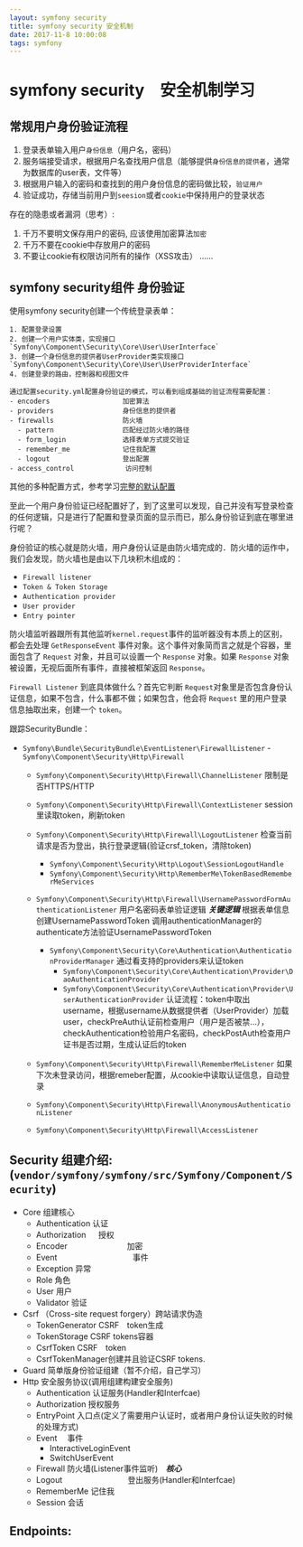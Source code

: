 ```yaml
---
layout: symfony security
title: symfony security 安全机制
date: 2017-11-8 10:00:08
tags: symfony
---
```


# symfony security　安全机制学习

## 常规用户身份验证流程
  1. 登录表单输入用户`身份信息`（用户名，密码）
  2. 服务端接受请求，根据用户名查找用户信息（能够提供`身份信息的提供者`，通常为数据库的user表，文件等）
  3. 根据用户输入的密码和查找到的用户身份信息的密码做比较，`验证用户`
  4. 验证成功，存储当前用户到`seesion`或者`cookie`中保持用户的登录状态
  
  存在的隐患或者漏洞（思考）:

  1. 千万不要明文保存用户的密码, 应该使用加密算法`加密`
  2. 千万不要在cookie中存放用户的密码
  3. 不要让cookie有权限访问所有的操作（XSS攻击）
  ......

## symfony security组件 身份验证

  使用symfony security创建一个传统登录表单：
  
    1. 配置登录设置
    2. 创建一个用户实体类，实现接口`Symfony\Component\Security\Core\User\UserInterface`
    3. 创建一个身份信息的提供者UserProvider类实现接口`Symfony\Component\Security\Core\User\UserProviderInterface`
    4. 创建登录的路由，控制器和视图文件

    通过配置security.yml配置身份验证的模式，可以看到组成基础的验证流程需要配置：
    - encoders                  加密算法
    - providers                 身份信息的提供者
    - firewalls                 防火墙
      - pattern                 匹配经过防火墙的路径
      - form_login              选择表单方式提交验证
      - remember_me             记住我配置
      - logout                  登出配置
    - access_control　           访问控制

  其他的多种配置方式，参考学习[完整的默认配置](http://symfonychina.com/doc/current/reference/configuration/security.html)

  至此一个用户身份验证已经配置好了，到了这里可以发现，自己并没有写登录检查的任何逻辑，只是进行了配置和登录页面的显示而已，那么身份验证到底在哪里进行呢？

  身份验证的核心就是防火墙，用户身份认证是由防火墙完成的．防火墙的运作中，我们会发现，防火墙也是由以下几块积木组成的：

  - `Firewall listener`      
  - `Token & Token Storage`
  - `Authentication provider`
  - `User provider`
  - `Entry pointer`

  防火墙监听器跟所有其他监听`kernel.request`事件的监听器没有本质上的区别，都会去处理 `GetResponseEvent` 事件对象。这个事件对象简而言之就是个容器，里面包含了 `Request` 对象，并且可以设置一个 `Response` 对象。如果 `Response` 对象被设置，无视后面所有事件，直接被框架返回 `Response`。

  `Firewall Listener` 到底具体做什么？首先它判断 `Request`对象里是否包含身份认证信息，如果不包含，什么事都不做；如果包含，他会将 `Request` 里的用户登录信息抽取出来，创建一个 `token`。
  
  跟踪SecurityBundle：

  - `Symfony\Bundle\SecurityBundle\EventListener\FirewallListener`
  -　`Symfony\Component\Security\Http\Firewall`
      - `Symfony\Component\Security\Http\Firewall\ChannelListener`
          限制是否HTTPS/HTTP
      - `Symfony\Component\Security\Http\Firewall\ContextListener`
          session里读取token，刷新token
      - `Symfony\Component\Security\Http\Firewall\LogoutListener`
          检查当前请求是否为登出，执行登录逻辑(验证crsf_token，清除token)
          - `Symfony\Component\Security\Http\Logout\SessionLogoutHandle`
          - `Symfony\Component\Security\Http\RememberMe\TokenBasedRememberMeServices`
      - `Symfony\Component\Security\Http\Firewall\UsernamePasswordFormAuthenticationListener`
          用户名密码表单验证逻辑 ***关键逻辑***
          根据表单信息创建UsernamePasswordToken
          调用authenticationManager的authenticate方法验证UsernamePasswordToken
          - `Symfony\Component\Security\Core\Authentication\AuthenticationProviderManager`
              通过看支持的providers来认证token
              - `Symfony\Component\Security\Core\Authentication\Provider\DaoAuthenticationProvider`
              - `Symfony\Component\Security\Core\Authentication\Provider\UserAuthenticationProvider`
                  认证流程：token中取出username，根据username从数据提供者（UserProvider）加载user，checkPreAuth认证前检查用户（用户是否被禁...），checkAuthentication检验用户名密码，checkPostAuth检查用户证书是否过期，生成认证后的token
      - `Symfony\Component\Security\Http\Firewall\RememberMeListener`
          如果下次未登录访问，根据remeber配置，从cookie中读取认证信息，自动登录
      - `Symfony\Component\Security\Http\Firewall\AnonymousAuthenticationListener`
        
      - `Symfony\Component\Security\Http\Firewall\AccessListener`

## Security 组建介绍: (`vendor/symfony/symfony/src/Symfony/Component/Security`)
  - Core                组建核心
      - Authentication  认证
      - Authorization 　 授权
      - Encoder 　　　　　　　 加密
      - Event 　　　　　　　　　 事件
      - Exception       异常
      - Role            角色
      - User            用户
      - Validator       验证
  - Csrf               （Cross-site request forgery）跨站请求伪造
      - TokenGenerator  CSRF　token生成
      - TokenStorage    CSRF tokens容器
      - CsrfToken       CSRF　token
      - CsrfTokenManager创建并且验证CSRF tokens.
  - Guard               简单版身份验证组建（暂不介绍，自己学习）
  - Http                安全服务协议(调用组建构建安全服务)
      - Authentication  认证服务(Handler和Interfcae)
      - Authorization   授权服务
      - EntryPoint      入口点(定义了需要用户认证时，或者用户身份认证失败的时候的处理方式)
      - Event          　事件
          - InteractiveLoginEvent  
          - SwitchUserEvent        
      - Firewall        防火墙(Listener事件监听)　***核心***
      - Logout  　　　　　　　　登出服务(Handler和Interfcae)
      - RememberMe      记住我
      - Session         会话
## Endpoints:
